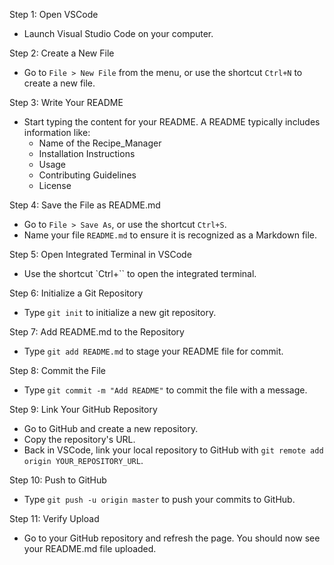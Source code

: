 
  Step 1: Open VSCode
- Launch Visual Studio Code on your computer.

 Step 2: Create a New File
- Go to `File > New File` from the menu, or use the shortcut `Ctrl+N` to create a new file.

 Step 3: Write Your README
- Start typing the content for your README. A README typically includes information like:
  - Name of the Recipe_Manager
  - Installation Instructions
  - Usage
  - Contributing Guidelines
  - License

 Step 4: Save the File as README.md
- Go to `File > Save As`, or use the shortcut `Ctrl+S`.
- Name your file `README.md` to ensure it is recognized as a Markdown file.

 Step 5: Open Integrated Terminal in VSCode
- Use the shortcut `Ctrl+`` to open the integrated terminal.

 Step 6: Initialize a Git Repository
- Type `git init` to initialize a new git repository.

 Step 7: Add README.md to the Repository
- Type `git add README.md` to stage your README file for commit.

 Step 8: Commit the File
- Type `git commit -m "Add README"` to commit the file with a message.

 Step 9: Link Your GitHub Repository
- Go to GitHub and create a new repository.
- Copy the repository's URL.
- Back in VSCode, link your local repository to GitHub with `git remote add origin YOUR_REPOSITORY_URL`.

 Step 10: Push to GitHub
- Type `git push -u origin master` to push your commits to GitHub.

 Step 11: Verify Upload
- Go to your GitHub repository and refresh the page. You should now see your README.md file uploaded.


